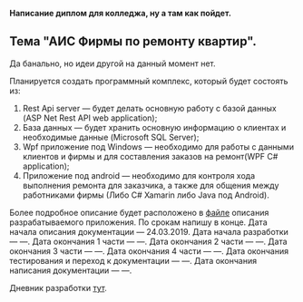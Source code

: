   **Написание диплом для колледжа, ну а там как пойдет.**  

## Тема "АИС Фирмы по ремонту квартир". 
Да банально, но идеи другой на данный момент нет.

  Планируется создать программный комплекс, который будет состоять из:

 1. Rest Api server — будет делать основную работу с базой данных (ASP Net Rest API  web application);
 2. База данных — будет хранить основную информацию о клиентах и необходимые данные (Microsoft SQL Server);
 3. Wpf приложение под Windows — необходимо для работы с данными клиентов и фирмы и для составления заказов на ремонт(WPF C# application);
 4. Приложение под android — необходимо для контроля хода выполнения ремонта для заказчика, а также для общения между работниками фирмы (Либо C# Xamarin либо Java под Android).

 Более подробное описание будет расположено в [файле](https://github.com/GENDOSMAL/Diplom/blob/master/Documentation/%D0%9E%D0%BF%D0%B8%D1%81%D0%B0%D0%BD%D0%B8%D0%B5%20%D0%BF%D1%80%D0%BE%D0%B3%D1%80%D0%B0%D0%BC%D0%BC%D0%BD%D0%BE%D0%B3%D0%BE%20%D0%BA%D0%BE%D0%BC%D0%BF%D0%BB%D0%B5%D0%BA%D1%81%D0%B0.docx) описания разрабатываемого приложения.
По срокам напишу в конце.
Дата начала описания документации — 24.03.2019.
Дата начала разработки — —.
Дата окончания 1 части — —.
Дата окончания 2 части — —.
Дата окончания 3 части — —.
Дата окончания 4 части — —.
Дата окончания тестирования и переход к документации — —.
Дата окончания написания документации — —.

Дневник разработки  [тут](https://github.com/GENDOSMAL/Diplom/blob/master/Documentation/%D0%94%D0%BD%D0%B5%D0%B2%D0%BD%D0%BA%20%D1%80%D0%B0%D0%B7%D1%80%D0%B0%D0%B1%D0%BE%D1%82%D0%BA%D0%B8.docx).
